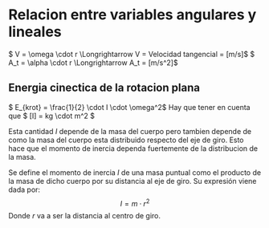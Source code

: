 # Relacion entre variables angulares y lineales

$ V = \omega \cdot r \Longrightarrow  V = Velocidad tangencial = [m/s]$
$ A_t = \alpha \cdot r \Longrightarrow A_t = [m/s^2]$

## Energia cinectica de la rotacion plana

$ E_{krot} = \frac{1}{2} \cdot I \cdot \omega^2$
Hay que tener en cuenta que $ [I] = kg \cdot m^2 $

Esta cantidad $I$ depende de la masa del cuerpo pero tambien depende de como la masa del cuerpo esta distribuido respecto del eje de giro. Esto hace que el momento de inercia dependa fuertemente de la distribucion de la masa.

Se define el momento de inercia $I$ de una masa puntual como el producto de la masa de dicho cuerpo por su distancia al eje de giro. Su expresión viene dada por:
$$ I = m \cdot r^2 $$
Donde $r$ va a ser la distancia al centro de giro.
